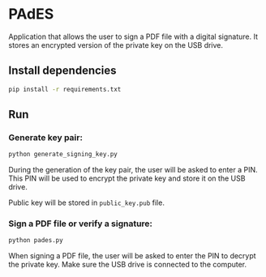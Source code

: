 # PAdES

Application that allows the user to sign a PDF file with a digital signature. It stores an encrypted version of the private key on the USB drive. 

## Install dependencies

```bash
pip install -r requirements.txt
```

## Run

### Generate key pair:

```bash
python generate_signing_key.py
```

During the generation of the key pair, the user will be asked to enter a PIN. This PIN will be used to encrypt the private key and store it on the USB drive.

Public key will be stored in `public_key.pub` file.

### Sign a PDF file or verify a signature:

```bash
python pades.py
``` 

When signing a PDF file, the user will be asked to enter the PIN to decrypt the private key. Make sure the USB drive is connected to the computer.